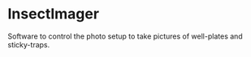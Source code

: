 # InsectImager

Software to control the photo setup to take pictures of well-plates and sticky-traps.
